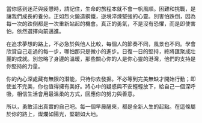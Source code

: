 當你感到迷茫與疲憊時，請記住，生命的旅程本就不會一帆風順。困難和挑戰，是讓我們成長的養分。正如烈火鍛造鋼鐵，逆境淬煉堅強的心靈。別害怕跌倒，因為每一次的跌倒都是一次重新站起的機會。真正的勇氣，不是沒有恐懼，而是即使害怕，依然選擇向前邁進。

在追求夢想的路上，不必急於與他人比較，每個人的節奏不同，風景也不同。學會欣賞自己走過的每一步，哪怕那只是微小的進步。日復一日的堅持，終將匯聚成壯麗的成就。別忽略了身邊的溫暖，那些關心你的人是你心靈的港灣，他們的支持是你堅持的力量。

你的內心深處藏有無限的潛能，只待你去發掘。不必等到完美無缺才開始行動；即使並不完美，你也值得擁有美好。將心中的疑惑與不安輕輕放下，給自己一個深呼吸，相信生活會用最溫柔的方式，回應你的努力與善意。

所以，勇敢活出真實的自己吧。每一個早晨醒來，都是全新人生的起點。在這條屬於你的路上，燦爛如陽光，堅韌如大地。